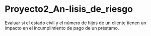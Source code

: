# Proyecto2_An-lisis_de_riesgo
Evaluar si el estado civil y el número de hijos de un cliente tienen un impacto en el incumplimiento de pago de un préstamo.
